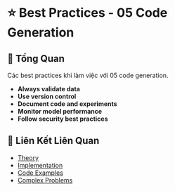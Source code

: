 # ⭐ Best Practices - 05 Code Generation

## 🎯 Tổng Quan

Các best practices khi làm việc với 05 code generation.

- **Always validate data**
- **Use version control**
- **Document code and experiments**
- **Monitor model performance**
- **Follow security best practices**

## 🔗 Liên Kết Liên Quan

- [Theory](./THEORY_05_code_generation.md)
- [Implementation](./IMPLEMENTATION_05_code_generation.md)
- [Code Examples](./CODE_EXAMPLES_05_code_generation.md)
- [Complex Problems](./COMPLEX_PROBLEMS.md)
